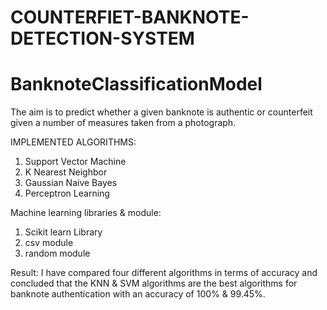 # COUNTERFIET-BANKNOTE-DETECTION-SYSTEM
# BanknoteClassificationModel
The aim is to predict whether a given banknote is authentic or counterfeit given a number of measures taken from a photograph.

IMPLEMENTED ALGORITHMS:
1. Support Vector Machine
2. K Nearest Neighbor
3. Gaussian Naive Bayes
4. Perceptron Learning



Machine learning libraries & module:
1. Scikit learn Library
2. csv module
3. random module


Result: I have compared four different algorithms in terms of accuracy and concluded that the KNN & SVM algorithms are the best algorithms for banknote authentication with an accuracy of 100% & 99.45%.
